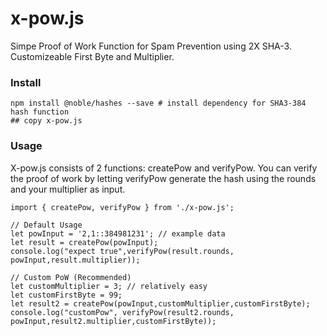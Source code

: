 # x-pow.js
Simpe Proof of Work Function for Spam Prevention using 2X SHA-3. Customizeable First Byte and Multiplier. 

### Install
```
npm install @noble/hashes --save # install dependency for SHA3-384 hash function
## copy x-pow.js
```

### Usage
X-pow.js consists of 2 functions: createPow and verifyPow. You can verify the proof of work by letting verifyPow generate the hash using the rounds and your multiplier as input.  
```
import { createPow, verifyPow } from './x-pow.js';

// Default Usage
let powInput = '2,1::384981231'; // example data
let result = createPow(powInput);
console.log("expect true",verifyPow(result.rounds, powInput,result.multiplier));

// Custom PoW (Recommended)
let customMultiplier = 3; // relatively easy
let customFirstByte = 99;
let result2 = createPow(powInput,customMultiplier,customFirstByte);
console.log("customPow", verifyPow(result2.rounds, powInput,result2.multiplier,customFirstByte));

```
